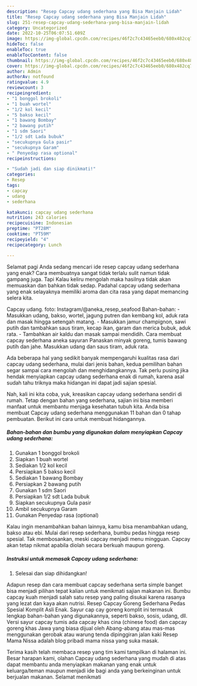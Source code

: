 ```yaml
---
description: "Resep Capcay udang sederhana yang Bisa Manjain Lidah"
title: "Resep Capcay udang sederhana yang Bisa Manjain Lidah"
slug: 251-resep-capcay-udang-sederhana-yang-bisa-manjain-lidah
category: Uncategorized
date: 2022-10-25T06:07:51.609Z
image: https://img-global.cpcdn.com/recipes/46f2c7c43465eeb0/680x482cq70/capcay-udang-sederhana-foto-resep-utama.jpg
hideToc: false
enableToc: true
enableTocContent: false
thumbnail: https://img-global.cpcdn.com/recipes/46f2c7c43465eeb0/680x482cq70/capcay-udang-sederhana-foto-resep-utama.jpg
cover: https://img-global.cpcdn.com/recipes/46f2c7c43465eeb0/680x482cq70/capcay-udang-sederhana-foto-resep-utama.jpg
author: Admin
authorAv: notfound
ratingvalue: 4.9
reviewcount: 3
recipeingredient:
- "1 bonggol brokoli"
- "1 buah wortel"
- "1/2 kol kecil"
- "5 bakso kecil"
- "1 bawang Bombay"
- "2 bawang putih"
- "1 sdm Saori"
- "1/2 sdt Lada bubuk"
- "secukupnya Gula pasir"
- "secukupnya Garam"
- " Penyedap rasa optional"
recipeinstructions:

- "Sudah jadi dan siap dinikmati!"
categories:
- Resep
tags:
- capcay
- udang
- sederhana

katakunci: capcay udang sederhana 
nutrition: 243 calories
recipecuisine: Indonesian
preptime: "PT28M"
cooktime: "PT59M"
recipeyield: "4"
recipecategory: Lunch

---
```



Selamat pagi Anda sedang mencari ide resep capcay udang sederhana yang enak? Cara membuatnya sangat tidak terlalu sulit namun tidak gampang juga. Tapi Kalau keliru mengolah maka hasilnya tidak akan memuaskan dan bahkan tidak sedap. Padahal capcay udang sederhana yang enak selayaknya memiliki aroma dan cita rasa yang dapat memancing selera kita.


Capcay udang. foto: Instagram/@aneka_resep_seafood Bahan-bahan: - Masukkan udang, bakso, wortel, jagung putren dan kembang kol, aduk rata dan masak hingga setengah matang. - Masukkan jamur champignon, sawi putih dan tambahkan saus tiram, kecap ikan, garam dan merica bubuk, aduk rata. - Tambahkan air kaldu dan masak sampai mendidih. Cara membuat capcay sederhana aneka sayuran Panaskan minyak goreng, tumis bawang putih dan jahe. Masukkan udang dan saus tiram, aduk rata.

Ada beberapa hal yang sedikit banyak mempengaruhi kualitas rasa dari capcay udang sederhana, mulai dari jenis bahan, kedua pemilihan bahan segar sampai cara mengolah dan menghidangkannya. Tak perlu pusing jika hendak menyiapkan capcay udang sederhana enak di rumah, karena asal sudah tahu triknya maka hidangan ini dapat jadi sajian spesial.


Nah, kali ini kita coba, yuk, kreasikan capcay udang sederhana sendiri di rumah. Tetap dengan bahan yang sederhana, sajian ini bisa memberi manfaat untuk membantu menjaga kesehatan tubuh kita. Anda bisa membuat Capcay udang sederhana menggunakan 11 bahan dan 0 tahap pembuatan. Berikut ini cara untuk membuat hidangannya.

<!--inarticleads1-->

##### Bahan-bahan dan bumbu yang digunakan dalam menyiapkan Capcay udang sederhana:

1. Gunakan 1 bonggol brokoli
1. Siapkan 1 buah wortel
1. Sediakan 1/2 kol kecil
1. Persiapkan 5 bakso kecil
1. Sediakan 1 bawang Bombay
1. Persiapkan 2 bawang putih
1. Gunakan 1 sdm Saori
1. Persiapkan 1/2 sdt Lada bubuk
1. Siapkan secukupnya Gula pasir
1. Ambil secukupnya Garam
1. Gunakan  Penyedap rasa (optional)


Kalau ingin menambahkan bahan lainnya, kamu bisa menambahkan udang, bakso atau ebi. Mulai dari resep sederhana, bumbu pedas hingga resep spesial. Tak membosankan, meski capcay menjadi menu mingguan. Capcay akan tetap nikmat apabila diolah secara berkuah maupun goreng. 

<!--inarticleads2-->

##### Instruksi untuk memasak Capcay udang sederhana:


1. Selesai dan siap dihidangkan!

Adapun resep dan cara membuat capcay sederhana serta simple banget bisa menjadi pilihan tepat kalian untuk menikmati sajian makanan ini. Bumbu capcay kuah menjadi salah satu resep yang paling disukai karena rasanya yang lezat dan kaya akan nutrisi. Resep Capcay Goreng Sederhana Pedas Spesial Komplit Asli Enak. Sayur cap cay goreng komplit ini termasuk lengkap bahan-bahan yang digunakannya, seperti bakso, sosis, udang, dll. Versi sayur capcay tumis ada capcay khas cina (chinese food) dan capcay goreng khas Jawa yang biasa dijual oleh Abang-abang atau mas-mas menggunakan gerobak atau warung tenda dipinggiran jalan kaki Resep Mama Nissa adalah blog pribadi mama nissa yang suka masak. 

Terima kasih telah membaca resep yang tim kami tampilkan di halaman ini. Besar harapan kami, olahan Capcay udang sederhana yang mudah di atas dapat membantu anda menyiapkan makanan yang enak untuk keluarga/teman maupun menjadi ide bagi anda yang berkeinginan untuk berjualan makanan. Selamat menikmati
